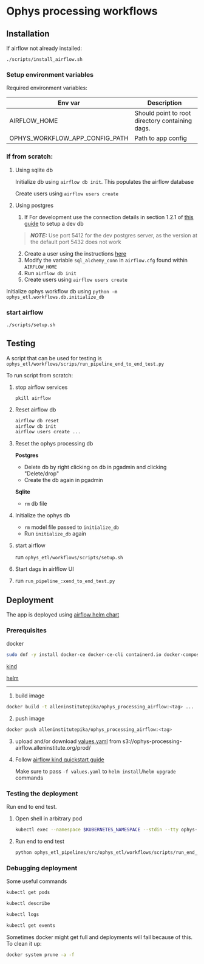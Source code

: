 # Ophys processing workflows

## Installation

If airflow not already installed:

`./scripts/install_airflow.sh`

### Setup environment variables
    
Required environment variables:

| Env var                           | Description                                     |
|-----------------------------------|-------------------------------------------------|
| AIRFLOW_HOME                      | Should point to root directory containing dags. |
| OPHYS_WORKFLOW_APP_CONFIG_PATH    | Path to app config                              |

### If from scratch:
1. Using sqlite db

    Initialize db using `airflow db init`. This populates the airflow database

    Create users using `airflow users create`

2. Using postgres

   1. If For development use the connection details in section 1.2.1 of [this guide](http://confluence.corp.alleninstitute.org/pages/viewpage.action?pageId=60855687) to setup a dev db
   > **_NOTE:_**  Use port 5412 for the dev postgres server, as the version at the default port 5432 does not work

   2. Create a user using the instructions [here](https://airflow.apache.org/docs/apache-airflow/stable/howto/set-up-database.html#setting-up-a-postgresql-database)
   3. Modify the variable `sql_alchemy_conn` in `airflow.cfg` found within `AIRFLOW_HOME`
   4. Run `airflow db init`
   5. Create users using `airflow users create`
   
Initialize ophys workflow db using `python -m ophys_etl.workflows.db.initialize_db`

### start airflow

`./scripts/setup.sh`

## Testing

A script that can be used for testing is `ophys_etl/workflows/scrips/run_pipeline_end_to_end_test.py`

To run script from scratch:

1. stop airflow services

    `pkill airflow`

2. Reset airflow db
    ```bash
    airflow db reset
    airflow db init
    airflow users create ...
    ```


3. Reset the ophys processing db

    **Postgres** 

    - Delete db by right clicking on db in pgadmin and clicking "Delete/drop"
    - Create the db again in pgadmin
   
    **Sqlite**
    - `rm` db file

4. Initialize the ophys db

    - `rm` model file passed to `initialize_db`
    - Run `initialize_db` again


5. start airflow

    run `ophys_etl/workflows/scripts/setup.sh`

6. Start dags in airlflow UI

7. run `run_pipeline_:xend_to_end_test.py`

## Deployment

The app is deployed using [airflow helm chart](https://airflow.apache.org/docs/helm-chart/stable/index.html) 

### Prerequisites

docker
```bash
sudo dnf -y install docker-ce docker-ce-cli containerd.io docker-compose-plugin
```

[kind](https://kind.sigs.k8s.io/)

[helm](https://helm.sh/docs/intro/install/)

***
1. build image 
```bash
docker build -t alleninstitutepika/ophys_processing_airflow:<tag> ...
```
2. push image
```bash
docker push alleninstitutepika/ophys_processing_airflow:<tag>
```

3. upload and/or download [values.yaml](https://helm.sh/docs/chart_template_guide/values_files/) from s3://ophys-processing-airflow.alleninstitute.org/prod/

4. Follow [airflow kind quickstart guide](https://airflow.apache.org/docs/helm-chart/stable/quick-start.html)

    Make sure to pass `-f values.yaml` to `helm install`/`helm upgrade` commands

### Testing the deployment

Run end to end test.

1. Open shell in arbitrary pod
    ```bash
    kubectl exec --namespace $KUBERNETES_NAMESPACE --stdin --tty ophys-processing-scheduler-0 -- /bin/bash
    ```
2. Run end to end test
    ```bash
   python ophys_etl_pipelines/src/ophys_etl/workflows/scripts/run_end_to_end_test.py
   ```

### Debugging deployment

Some useful commands
```bash
kubectl get pods
```
```bash
kubectl describe
```
```bash
kubectl logs
```
```bash
kubectl get events
```

Sometimes docker might get full and deployments will fail because of this. To clean it up:
```bash
docker system prune -a -f
```